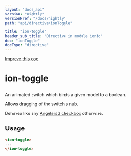 ```yaml
---
layout: "docs_api"
version: "nightly"
versionHref: "/docs/nightly"
path: "api/directive/ionToggle"

title: "ion-toggle"
header_sub_title: "Directive in module ionic"
doc: "ionToggle"
docType: "directive"
---
```


<div class="improve-docs">
  <a href='http://github.com/driftyco/ionic/edit/master/js/ext/angular/src/directive/ionicToggle.js#L6'>
    Improve this doc
  </a>
</div>




<h1 class="api-title">

  ion-toggle



</h1>





An animated switch which binds a given model to a boolean.

Allows dragging of the switch's nub.

Behaves like any [AngularJS checkbox](http://docs.angularjs.org/api/ng/input/input[checkbox]) otherwise.








  
<h2 id="usage">Usage</h2>
  
    

  ```html
  <ion-toggle>
  ...
  </ion-toggle>
  ```
    
  

  





